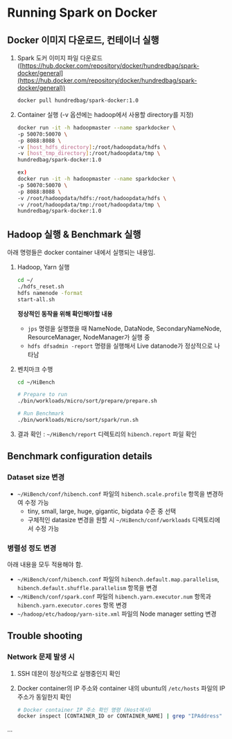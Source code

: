 # Running Spark on Docker

## Docker 이미지 다운로드, 컨테이너 실행

1. Spark 도커 이미지 파일 다운로드
([https://hub.docker.com/repository/docker/hundredbag/spark-docker/general](https://hub.docker.com/repository/docker/hundredbag/spark-docker/general))

    ```bash
    docker pull hundredbag/spark-docker:1.0
    ```

2. Container 실행 (-v 옵션에는 hadoop에서 사용할 directory를 지정)

    ```bash
    docker run -it -h hadoopmaster --name sparkdocker \
    -p 50070:50070 \
    -p 8088:8088 \
    -v [host_hdfs_directory]:/root/hadoopdata/hdfs \
    -v [host_tmp_directory]:/root/hadoopdata/tmp \
    hundredbag/spark-docker:1.0

    ex)
    docker run -it -h hadoopmaster --name sparkdocker \
    -p 50070:50070 \
    -p 8088:8088 \
    -v /root/hadoopdata/hdfs:/root/hadoopdata/hdfs \
    -v /root/hadoopdata/tmp:/root/hadoopdata/tmp \
    hundredbag/spark-docker:1.0

    ```



## Hadoop 실행 & Benchmark 실행

아래 명령들은 docker container 내에서 실행되는 내용임.

1. Hadoop, Yarn 실행

    ```bash
    cd ~/
    ./hdfs_reset.sh
    hdfs namenode -format
    start-all.sh
    ```

    **정상적인 동작을 위해 확인해야할 내용**

    - `jps` 명령을 실행했을 때 NameNode, DataNode, SecondaryNameNode, ResourceManager, NodeManager가 실행 중
    - `hdfs dfsadmin -report` 명령을 실행해서 Live datanode가 정상적으로 나타남

2. 벤치마크 수행

    ```bash
    cd ~/HiBench

    # Prepare to run
    ./bin/workloads/micro/sort/prepare/prepare.sh

    # Run Benchmark
    ./bin/workloads/micro/sort/spark/run.sh
    ```

3. 결과 확인 : `~/HiBench/report` 디렉토리의 `hibench.report` 파일 확인



## Benchmark configuration details

### Dataset size 변경

- `~/HiBench/conf/hibench.conf` 파일의 `hibench.scale.profile` 항목을 변경하여 수정 가능
    - tiny, small, large, huge, gigantic, bigdata 수준 중 선택
    - 구체적인 datasize 변경을 원할 시 `~/HiBench/conf/workloads` 디렉토리에서 수정 가능

### 병렬성 정도 변경

아래 내용을 모두 적용해야 함.

- `~/HiBench/conf/hibench.conf` 파일의 `hibench.default.map.parallelism`,  `hibench.default.shuffle.parallelism` 항목을 변경
- `~/HiBench/conf/spark.conf` 파일의 `hibench.yarn.executor.num` 항목과 `hibench.yarn.executor.cores` 항목 변경
- `~/hadoop/etc/hadoop/yarn-site.xml` 파일의 Node manager setting 변경



## Trouble shooting

### Network 문제 발생 시

1. SSH 데몬이 정상적으로 실행중인지 확인
2. Docker container의 IP 주소와 container 내의 ubuntu의 `/etc/hosts` 파일의 IP 주소가 동일한지 확인

    ```bash
    # Docker container IP 주소 확인 명령 (Host에서)
    docker inspect [CONTAINER_ID or CONTAINER_NAME] | grep "IPAddress"
    ```

...